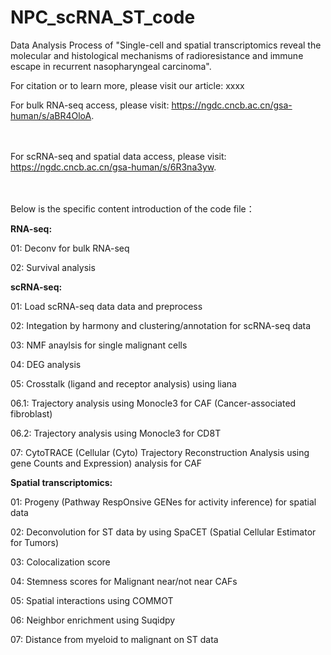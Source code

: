# NPC_scRNA_ST_code
Data Analysis Process of "Single-cell and spatial transcriptomics reveal the molecular and histological mechanisms of radioresistance and immune escape in recurrent nasopharyngeal carcinoma".

For citation or to learn more, please visit our article: xxxx

For bulk RNA-seq access, please visit: https://ngdc.cncb.ac.cn/gsa-human/s/aBR4OloA. <br><br><br>

For scRNA-seq and spatial data access, please visit: https://ngdc.cncb.ac.cn/gsa-human/s/6R3na3yw. <br><br><br>


Below is the specific content introduction of the code file：

**RNA-seq:**

01: Deconv for bulk RNA-seq

02: Survival analysis

**scRNA-seq:**

01: Load scRNA-seq data data and preprocess

02: Integation by harmony and clustering/annotation for scRNA-seq data

03: NMF anaylsis for single malignant cells

04: DEG analysis

05: Crosstalk (ligand and receptor analysis) using liana

06.1: Trajectory analysis using Monocle3 for CAF (Cancer-associated fibroblast)

06.2: Trajectory analysis using Monocle3 for CD8T

07: CytoTRACE (Cellular (Cyto) Trajectory Reconstruction Analysis using gene Counts and Expression) analysis for CAF

**Spatial transcriptomics:**

01: Progeny (Pathway RespOnsive GENes for activity inference) for spatial data

02: Deconvolution for ST data by using SpaCET (Spatial Cellular Estimator for Tumors)

03: Colocalization score

04: Stemness scores for Malignant near/not near CAFs

05: Spatial interactions using COMMOT

06: Neighbor enrichment using Suqidpy

07: Distance from myeloid to malignant on ST data

